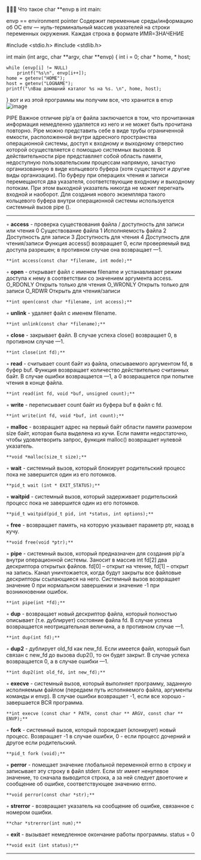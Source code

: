 🥰🥰🥰
Что такое char **envp в int main:

 envp == environment pointer
 Содержит переменные среды/информацию об ОС
 env — нуль-терминальный массив указателей на строки переменных окружения. Каждая строка в формате ИМЯ=ЗНАЧЕНИЕ
 
#include <stdio.h>
#include <stdlib.h>

int main (int argc, char **argv, char **envp)
{
	int i = 0;
 	 char * home, * host;

	while (envp[i] != NULL)
		printf("%s\n", envp[i++]);
 	home = getenv("HOME");
 	host = getenv("LOGNAME");
	printf("\nВаш домашний каталог %s на %s. \n", home, host);
}
вот и из этой программы мы получим все, что хранится в envp
![image](https://user-images.githubusercontent.com/83909594/125801209-c3c677c8-ddd6-483c-aa4a-95b8ccbcafa7.png)

PIPE
Важное отличие pip’а от файла заключается в том, что прочитанная информация немедленно удаляется из него и не может быть прочитана повторно.
Pipe можно представить себе в виде трубы ограниченной емкости, расположенной внутри адресного пространства операционной системы, доступ к входному и выходному отверстию которой осуществляется с помощью системных вызовов. В действительности pipe представляет собой область памяти, недоступную пользовательским процессам напрямую, зачастую организованную в виде кольцевого буфера (хотя существуют и другие виды организации). По буферу при операциях чтения и записи перемещаются два указателя, соответствующие входному и выходному потокам. При этом выходной указатель никогда не может перегнать входной и наоборот. Для создания нового экземпляра такого кольцевого буфера внутри операционной системы используется системный вызов pipe ().

***
◦ **access** - проверка существования файла / доступность для записи или чтения 
0	Существование файла
1	Исполняемость файла
2	Доступность для записи
3	Доступность для чтения
4	Доступность для чтения/записи
Функция access() возвращает 0, если проверяемый вид доступа разрешен; в противном случае она возвращает —1.

	**int access(const char *filename, int mode);**

◦ **open** - открывает файл с именем filename и устанавливает режим доступа к нему в соответствии со значением аргумента access.
O_RDONLY	Открыть только для чтения
O_WRONLY	Открыть только для записи
O_RDWR	Открыть для чтения/записи

	**int open(const char *filename, int access);**

◦ **unlink** -  удаляет файл с именем filename.

	**int unlink(const char *filename);**

◦ **close** - закрывает файл. В случае успеха close() возвращает 0, в противном случае —1. 

	**int close(int fd);**

◦ **read** - считывает count байт из файла, описываемого аргументом fd, в буфер buf. Функция возвращает количество действительно считанных байт. В случае ошибки возвращается —1, а 0 возвращается при попытке чтения в конце файла. 

	**int read(int fd, void *buf, unsigned count);**

◦ **write** - переписывает count байт из буфера buf в файл с fd.

	**int write(int fd, void *buf, int count);**

◦ **malloc** - возвращает адрес на первый байт области памяти размером size байт, кото­рая была выделена из кучи. Если памяти недостаточно, чтобы удовлетворить запрос, функция malloc() возвращает нулевой указатель. 

	**void *malloc(size_t size);**
	
◦ **wait** - системный вызов, который блокирует родительский процесс пока не завершится один из его потомков.

	**pid_t wait (int * EXIT_STATUS);**
	
◦ **waitpid** -  системный вызов, который задерживает родительский процесс пока не завершится один из его потомков.

	**pid_t waitpid(pid_t pid, int *status, int options);**
	
◦ **free** - возвращает память, на которую указывает параметр ptr, назад в кучу. 

	**void free(void *ptr);**
	
◦ **pipe** - системный вызов, который предназначен для создания pip'а внутри операционной системы. Заносит в массив int fd[2] два дескриптора открытых файлов. fd[0] – открыт на чтение, fd[1] – открыт на запись. Канал уничтожается, когда будут закрыты все файловые дескрипторы ссылающиеся на него.
Системный вызов возвращает значение 0 при нормальном завершении и значение -1 при возникновении ошибок.

	**int pipe(int *fd);**
	

◦ **dup** - возвращает новый дескриптор файла, который полностью описывает (т.е. дублирует) состояние файла fd. В случае успеха возвращается неотрицательная величина, а в противном случае —1.

	**int dup(int fd);**

◦ **dup2** - дублирует old_fd как new_fd. Если имеется файл, который был связан с new_fd до вызова dup2(), то он будет закрыт. В случае успеха возвращается 0, а в случае ошибки —1.

	**int dup2(int old_fd, int new_fd);**
	
◦ **execve** - системный вызов, который выполняет программу, заданную исполняемым файлом (передаем путь исполняемого файла, аргументы команды и envp). В случае ошибки возвращает -1, если все хорошо - завершается ВСЯ программа.

	**int execve (const char * PATH, const char ** ARGV, const char ** ENVP);**
	
◦ **fork** - системный вызов, который порождает (клонирует) новый процесс. Возвращает -1 в случае ошибки, 0 - если процесс дочерний и другое если родительский.

	**pid_t fork (void);**
	
◦ **perror** - помещает значение глобальной переменной errno в строку и записывает эту строку в файл stderr. Если str имеет ненулевое значение, то сначала выводится строка, а за ней следует двоеточие и сообщение об ошибке, соответствующее значению errno.

	**void perror(const char *str);**
	
◦ **strerror** - возвращает указатель на сообщение об ошибке, связанное с номером ошибки.

	**char *strerror(int num);**
	
◦ **exit** - вызывает немедленное окончание работы программы. status = 0

	**void exit (int status);**

***
